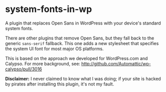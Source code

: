 # system-fonts-in-wp

A plugin that replaces Open Sans in WordPress with your device's standard system fonts.

There are other plugins that remove Open Sans, but they fall back to the generic `sans-serif` fallback. This one adds a new stylesheet that specifies the system UI font for most major OS platforms.

This is based on the approach we developed for WordPress.com and Calypso. For more background, see: http://github.com/Automattic/wp-calypso/pull/3016

**Disclaimer:** I never claimed to know what I was doing; if your site is hacked by pirates after installing this plugin, it's not my fault.
